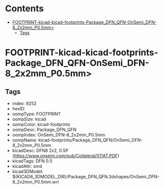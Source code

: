 



Contents
========

* [FOOTPRINT-kicad-kicad-footprints-Package_DFN_QFN-OnSemi_DFN-8_2x2mm_P0.5mm>](#footprint-kicad-kicad-footprints-package_dfn_qfn-onsemi_dfn-8_2x2mm_p05mm)
	* [Tags](#tags)

# FOOTPRINT-kicad-kicad-footprints-Package_DFN_QFN-OnSemi_DFN-8_2x2mm_P0.5mm>

## Tags

- index: 9252
- hexID: 
- oompType: FOOTPRINT
- oompSize: kicad
- oompColor: kicad-footprints
- oompDesc: Package_DFN_QFN
- oompIndex: OnSemi_DFN-8_2x2mm_P0.5mm
- oompName: kicad-footprints/Package_DFN_QFN/OnSemi_DFN-8_2x2mm_P0.5mm
- kicadDesc: DFN8 2x2, 0.5P (https://www.onsemi.com/pub/Collateral/511AT.PDF)
- kicadTags: DFN 0.5
- kicadAttr: smd
- kicad3DModel: ${KICAD6_3DMODEL_DIR}/Package_DFN_QFN.3dshapes/OnSemi_DFN-8_2x2mm_P0.5mm.wrl
